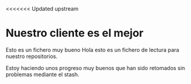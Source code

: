 <<<<<<< Updated upstream
# Nuestro cliente es el mejor

Esto es un fichero muy bueno
Hola esto es un fichero de lectura para nuestro repositorios.

Estoy haciendo unos progreso muy buenos que han sido retomados sin problemas mediante el stash.